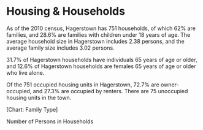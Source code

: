 # Housing & Households

As of the 2010 census, Hagerstown has 751 households, of which 62% are families, and 28.6% are families with children under 18 years of age. The average household size in Hagerstown includes 2.38 persons, and the average family size includes 3.02 persons.

31.7% of Hagerstown households have individuals 65 years of age or older, and 12.6% of Hagerstown households are females 65 years of age or older who live alone.

Of the 751 occupied housing units in Hagerstown, 72.7% are owner-occupied, and 27.3% are occupied by renters.  There are 75 unoccupied housing units in the town.

[Chart: Family Type]

<div class="ph ph-chart">Number of Persons in Households</div>
